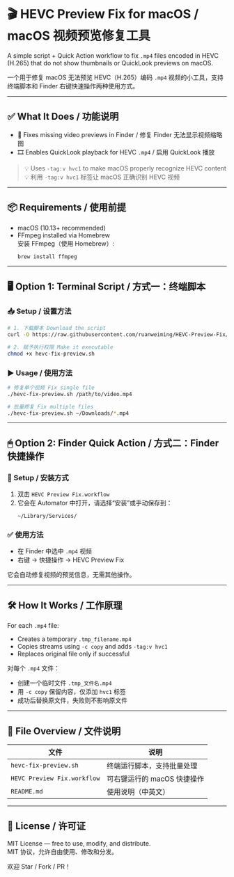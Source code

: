 # 🎬 HEVC Preview Fix for macOS / macOS 视频预览修复工具

A simple script + Quick Action workflow to fix `.mp4` files encoded in HEVC (H.265) that do not show thumbnails or QuickLook previews on macOS.

一个用于修复 macOS 无法预览 HEVC（H.265）编码 `.mp4` 视频的小工具，支持终端脚本和 Finder 右键快速操作两种使用方式。

---

## ✅ What It Does / 功能说明

- 🧩 Fixes missing video previews in Finder / 修复 Finder 无法显示视频缩略图
- 🎞 Enables QuickLook playback for HEVC `.mp4` / 启用 QuickLook 播放

> 💡 Uses `-tag:v hvc1` to make macOS properly recognize HEVC content  
> 💡 利用 `-tag:v hvc1` 标签让 macOS 正确识别 HEVC 视频

---

## 📦 Requirements / 使用前提

- macOS (10.13+ recommended)  
- FFmpeg installed via Homebrew  
  安装 FFmpeg（使用 Homebrew）:
  ```bash
  brew install ffmpeg
  ```

---

## 🖥 Option 1: Terminal Script / 方式一：终端脚本

### 📥 Setup / 设置方法

```bash
# 1. 下载脚本 Download the script
curl -O https://raw.githubusercontent.com/ruanweiming/HEVC-Preview-Fix/refs/heads/main/hevc-fix-preview.sh

# 2. 赋予执行权限 Make it executable
chmod +x hevc-fix-preview.sh
```

### ▶️ Usage / 使用方法

```bash
# 修复单个视频 Fix single file
./hevc-fix-preview.sh /path/to/video.mp4

# 批量修复 Fix multiple files
./hevc-fix-preview.sh ~/Downloads/*.mp4
```

---

## 🖱 Option 2: Finder Quick Action / 方式二：Finder 快捷操作

### 🧰 Setup / 安装方式

1. 双击 `HEVC Preview Fix.workflow`
2. 它会在 Automator 中打开，请选择“安装”或手动保存到：
   ```
   ~/Library/Services/
   ```

### ✅ 使用方法

- 在 Finder 中选中 `.mp4` 视频
- 右键 → 快捷操作 → HEVC Preview Fix

它会自动修复视频的预览信息，无需其他操作。

---

## 🛠 How It Works / 工作原理

For each `.mp4` file:
- Creates a temporary `.tmp_filename.mp4`
- Copies streams using `-c copy` and adds `-tag:v hvc1`
- Replaces original file only if successful

对每个 `.mp4` 文件：
- 创建一个临时文件 `.tmp_文件名.mp4`
- 用 `-c copy` 保留内容，仅添加 `hvc1` 标签
- 成功后替换原文件，失败则不影响原文件

---

## 📁 File Overview / 文件说明

| 文件 | 说明 |
|------|------|
| `hevc-fix-preview.sh` | 终端运行脚本，支持批量处理 |
| `HEVC Preview Fix.workflow` | 可右键运行的 macOS 快捷操作 |
| `README.md` | 使用说明（中英文）|

---

## 📄 License / 许可证

MIT License — free to use, modify, and distribute.  
MIT 协议，允许自由使用、修改和分发。

欢迎 Star / Fork / PR！
